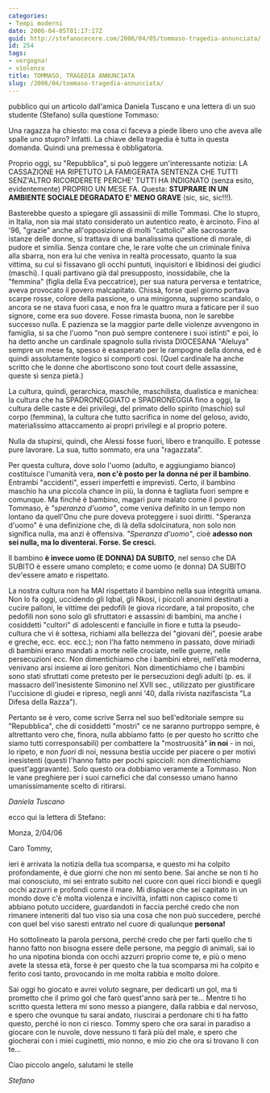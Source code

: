 ```yaml
---
categories:
- Tempi moderni
date: 2006-04-05T01:17:17Z
guid: http://stefanocecere.com/2006/04/05/tommaso-tragedia-annunciata/
id: 254
tags:
- vergogna!
- violenza
title: TOMMASO, TRAGEDIA ANNUNCIATA
slug: /2006/04/tommaso-tragedia-annunciata/
---
```


pubblico qui un articolo dall'amica Daniela Tuscano e una lettera di un suo studente (Stefano) sulla questione Tommaso:

Una ragazza ha chiesto: ma cosa ci faceva a piede libero uno che aveva alle spalle uno stupro? Infatti. La chiave della tragedia è tutta in questa domanda. Quindi una premessa è obbligatoria.

Proprio oggi, su "Repubblica", si può leggere un'interessante notizia: LA CASSAZIONE HA RIPETUTO LA FAMIGERATA SENTENZA CHE TUTTI SENZ'ALTRO RICORDERETE PERCHE' TUTTI HA INDIGNATO (senza esito, evidentemente) PROPRIO UN MESE FA. Questa: **STUPRARE IN UN AMBIENTE SOCIALE DEGRADATO E' MENO GRAVE** (sic, sic, sic!!!).

Basterebbe questo a spiegare gli assassinii di mille Tommasi. Che lo stupro, in Italia, non sia mai stato considerato un autentico reato, è arcinoto. Fino al '96, "grazie" anche all'opposizione di molti "cattolici" alle sacrosante istanze delle donne, si trattava di una banalissima questione di morale, di pudore et similia. Senza contare che, le rare volte che un criminale finiva alla sbarra, non era lui che veniva in realtà processato, quanto la sua vittima, su cui si fissavano gli occhi puntuti, inquisitori e libidinosi dei giudici (maschi). I quali partivano già dal presupposto, inossidabile, che la "femmina" (figlia della Eva peccatrice), per sua natura perversa e tentatrice, aveva provocato il povero malcapitato. Chissà, forse quel giorno portava scarpe rosse, colore della passione, o una minigonna, supremo scandalo, o ancora se ne stava fuori casa, e non fra le quattro mura a faticare per il suo signore, come era suo dovere. Fosse rimasta buona, non le sarebbe successo nulla. E pazienza se la maggior parte delle violenze avvengono in famiglia, si sa che l'uomo "non può sempre contenere i suoi istinti" e poi, lo ha detto anche un cardinale spagnolo sulla rivista DIOCESANA "Aleluya" sempre un mese fa, spesso è esasperato per le rampogne della donna, ed è quindi assolutamente logico si comporti così. (Quel cardinale ha anche scritto che le donne che abortiscono sono tout court delle assassine, queste sì senza pietà.)

La cultura, quindi, gerarchica, maschile, maschilista, dualistica e manichea: la cultura che ha SPADRONEGGIATO e SPADRONEGGIA fino a oggi, la cultura delle caste e dei privilegi, del primato dello spirito (maschio) sul corpo (femmina), la cultura che tutto sacrifica in nome del geloso, avido, materialissimo attaccamento ai propri privilegi e al proprio potere.

Nulla da stupirsi, quindi, che Alessi fosse fuori, libero e tranquillo. E potesse pure lavorare. La sua, tutto sommato, era una "ragazzata".

Per questa cultura, dove solo l'uomo (adulto, e aggiungiamo bianco) costituisce l'umanità vera, **non c'è posto per la donna né per il bambino**. Entrambi "accidenti", esseri imperfetti e imprevisti. Certo, il bambino maschio ha una piccola chance in più, la donna è tagliata fuori sempre e comunque. Ma finché è bambino, magari pure malato come il povero Tommaso, è _"speranza d'uomo"_, come veniva definito in un tempo non lontano da quell'Onu che pure doveva proteggere i suoi diritti. "Speranza d'uomo" è una definizione che, di là della sdolcinatura, non solo non significa nulla, ma anzi è offensiva. _"Speranza d'uomo"_, cioè **adesso non sei nulla, ma lo diventerai. Forse. Se cresci.**

Il bambino **è invece uomo (E DONNA) DA SUBITO**, nel senso che DA SUBITO è essere umano completo; e come uomo (e donna) DA SUBITO dev'essere amato e rispettato.

La nostra cultura non ha MAI rispettato il bambino nella sua integrità umana. Non lo fa oggi, uccidendo gli Iqbal, gli Nkosi, i piccoli anonimi destinati a cucire palloni, le vittime dei pedofili (e giova ricordare, a tal proposito, che pedofili non sono solo gli sfruttatori e assassini di bambini, ma anche i cosiddetti "cultori" di adolescenti e fanciulle in fiore e tutta la pseudo-cultura che vi è sottesa, richiami alla bellezza dei "giovani dèi", poesie arabe e greche, ecc. ecc. ecc.); non l'ha fatto nemmeno in passato, dove miriadi di bambini erano mandati a morte nelle crociate, nelle guerre, nelle persecuzioni ecc. Non dimentichiamo che i bambini ebrei, nell'età moderna, venivano arsi insieme ai loro genitori. Non dimentichiamo che i bambini sono stati sfruttati come pretesto per le persecuzioni degli adulti (p. es. il massacro dell'inesistente Simonino nel XVII sec., utilizzato per giustificare l'uccisione di giudei e ripreso, negli anni '40, dalla rivista nazifascista "La Difesa della Razza").

Pertanto se è vero, come scrive Serra nel suo bell'editoriale sempre su "Repubblica", che di cosiddetti "mostri" ce ne saranno purtroppo sempre, è altrettanto vero che, finora, nulla abbiamo fatto (e per questo ho scritto che siamo tutti corresponsabili) per combattere la "mostruosità" **in noi** - in noi, lo ripeto, e non _fuori_ di noi, nessuna bestia uccide per piacere o per motivi inesistenti (questi l'hanno fatto per pochi spiccioli: non dimentichiamo quest'aggravante). Solo questo ora dobbiamo veramente a Tommaso. Non le vane preghiere per i suoi carnefici che dal consesso umano hanno umanissimamente scelto di ritirarsi.

_Daniela Tuscano_

ecco qui la lettera di Stefano:

Monza, 2/04/06

Caro Tommy,
  
ieri è arrivata la notizia della tua scomparsa, e questo mi ha colpito profondamente, è due giorni che non mi sento bene. Sai anche se non ti ho mai conosciuto, mi sei entrato subito nel cuore con quei ricci biondi e quegli occhi azzurri e profondi come il mare. Mi dispiace che sei capitato in un mondo dove c'è molta violenza e inciviltà, infatti non capisco come ti abbiano potuto uccidere, guardandoti in faccia perché credo che non rimanere inteneriti dal tuo viso sia una cosa che non può succedere, perché con quel bel viso saresti entrato nel cuore di qualunque **persona!**
  
Ho sottolineato la parola persona, perché credo che per farti quello che ti hanno fatto non bisogna essere delle persone, ma peggio di animali, sai io ho una nipotina bionda con occhi azzurri proprio come te, e più o meno avete la stessa età, forse è per questo che la tua scomparsa mi ha colpito e ferito così tanto, provocando in me molta rabbia e molto dolore.
  
Sai oggi ho giocato e avrei voluto segnare, per dedicarti un gol, ma ti prometto che il primo gol che farò quest'anno sarà per te… Mentre ti ho scritto questa lettera mi sono messo a piangere, dalla rabbia e dal nervoso, e spero che ovunque tu sarai andato, riuscirai a perdonare chi ti ha fatto questo, perché io non ci riesco. Tommy spero che ora sarai in paradiso a giocare con le nuvole, dove nessuno ti farà più del male, e spero che giocherai con i miei cuginetti, mio nonno, e mio zio che ora si trovano lì con te…
  
Ciao piccolo angelo, salutami le stelle

_Stefano_